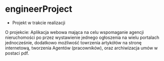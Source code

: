 # engineerProject
- Projekt w trakcie realizacji

O projekcie: Aplikacja webowa mająca na celu wspomaganie agencji nieruchomości po przez wystawienie jednego ogłoszenia na wielu portalach jednocześnie, dodatkowo możliwość towrzenia artykółów na stronę internetową, tworzenia Agentów (pracowników), oraz archiwizacja umów w postaci pdf.
